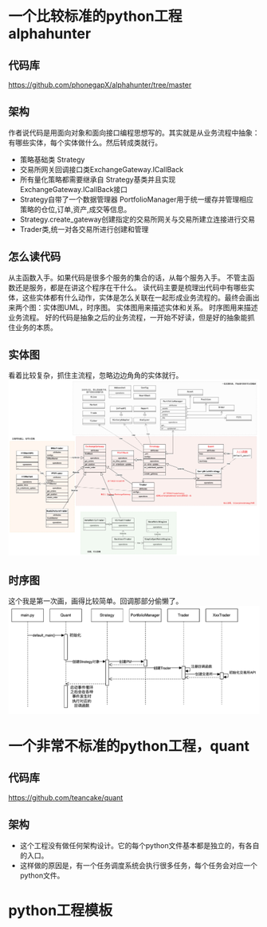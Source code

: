 # 一个比较标准的python工程 alphahunter
## 代码库
https://github.com/phonegapX/alphahunter/tree/master 

## 架构
作者说代码是用面向对象和面向接口编程思想写的。其实就是从业务流程中抽象： 有哪些实体，每个实体做什么。然后转成类就行。
* 策略基础类 Strategy
* 交易所网关回调接口类ExchangeGateway.ICallBack 
* 所有量化策略都需要继承自 Strategy基类并且实现 ExchangeGateway.ICallBack接口 
* Strategy自带了一个数据管理器 PortfolioManager用于统一缓存并管理相应策略的仓位,订单,资产,成交等信息。
* Strategy.create_gateway创建指定的交易所网关与交易所建立连接进行交易
* Trader类,统一对各交易所进行创建和管理

## 怎么读代码
从主函数入手。如果代码是很多个服务的集合的话，从每个服务入手。
不管主函数还是服务，都是在讲这个程序在干什么。
读代码主要是梳理出代码中有哪些实体，这些实体都有什么动作，实体是怎么关联在一起形成业务流程的。最终会画出来两个图：实体图UML，时序图。
实体图用来描述实体和关系。
时序图用来描述业务流程。
好的代码是抽象之后的业务流程，一开始不好读，但是好的抽象能抓住业务的本质。

## 实体图
看着比较复杂，抓住主流程，忽略边边角角的实体就行。
![实体图](entity.jpg)
## 时序图
这个我是第一次画，画得比较简单。回调那部分偷懒了。
![时序图](sequence.jpg)

# 一个非常不标准的python工程，quant

## 代码库 
https://github.com/teancake/quant 

## 架构
* 这个工程没有做任何架构设计。它的每个python文件基本都是独立的，有各自的入口。
* 这样做的原因是，有一个任务调度系统会执行很多任务，每个任务会对应一个python文件。

# python工程模板


